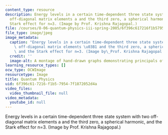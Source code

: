 ```yaml
---
content_type: resource
description: Energy levels in a certain time-dependent three state system with two
  off-diagonal matrix elements a and the third zero, a spherical harmonic, and the
  Stark effect for n=3. (Image by Prof. Krishna Rajagopal.)
file: /courses/8-06-quantum-physics-iii-spring-2005/6f396c617216f1b579547f1872052d4a_8-06s05.jpg
file_type: image/jpeg
image_metadata:
  caption: "Energy levels in a certain time-dependent three state system with two\
    \ off-diagonal matrix elements \u03B1 and the third zero, a spherical harmonic,\
    \ and the Stark effect for n=3. (Image by\_Prof. Krishna Rajagopal.)"
  credit: ''
  image-alt: A montage of hand-drawn graphs demonstrating principals of quantum physics.
learning_resource_types: []
ocw_type: OCWImage
resourcetype: Image
title: Quantum Physics
uid: 6f396c61-7216-f1b5-7954-7f1872052d4a
video_files:
  video_thumbnail_file: null
video_metadata:
  youtube_id: null
---
```

Energy levels in a certain time-dependent three state system with two off-diagonal matrix elements a and the third zero, a spherical harmonic, and the Stark effect for n=3. (Image by Prof. Krishna Rajagopal.)

